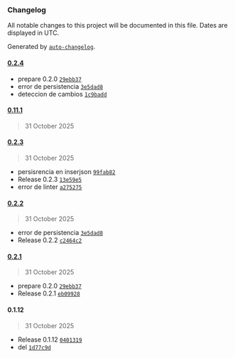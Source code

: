 ### Changelog

All notable changes to this project will be documented in this file. Dates are displayed in UTC.

Generated by [`auto-changelog`](https://github.com/CookPete/auto-changelog).

#### [0.2.4](https://github.com/petersonsenadevs/json-vault-node-n8n/compare/0.11.1...0.2.4)

- prepare 0.2.0 [`29ebb37`](https://github.com/petersonsenadevs/json-vault-node-n8n/commit/29ebb379ac94b04989365998ccea07b257e2ac24)
- error de persistencia [`3e5dad8`](https://github.com/petersonsenadevs/json-vault-node-n8n/commit/3e5dad8e06c63ba0905428b1e937a8d4c2e82d7e)
- deteccion de cambios [`1c9badd`](https://github.com/petersonsenadevs/json-vault-node-n8n/commit/1c9badd183589706ed267a60a6e40793a444c666)

#### [0.11.1](https://github.com/petersonsenadevs/json-vault-node-n8n/compare/0.2.3...0.11.1)

> 31 October 2025

#### [0.2.3](https://github.com/petersonsenadevs/json-vault-node-n8n/compare/0.2.2...0.2.3)

> 31 October 2025

- persisrencia en inserjson [`99fab82`](https://github.com/petersonsenadevs/json-vault-node-n8n/commit/99fab826850cc0c0f25aef2a621dc7cb7b785694)
- Release 0.2.3 [`13e59e5`](https://github.com/petersonsenadevs/json-vault-node-n8n/commit/13e59e5d0d8916cc4586844f47c25a45b4dc6f0a)
- error de linter [`a275275`](https://github.com/petersonsenadevs/json-vault-node-n8n/commit/a275275fe9273446999c7078162be4895fca2942)

#### [0.2.2](https://github.com/petersonsenadevs/json-vault-node-n8n/compare/0.2.1...0.2.2)

> 31 October 2025

- error de persistencia [`3e5dad8`](https://github.com/petersonsenadevs/json-vault-node-n8n/commit/3e5dad8e06c63ba0905428b1e937a8d4c2e82d7e)
- Release 0.2.2 [`c2464c2`](https://github.com/petersonsenadevs/json-vault-node-n8n/commit/c2464c24b5b422e4c1bf0381a4469065bf53f798)

#### [0.2.1](https://github.com/petersonsenadevs/json-vault-node-n8n/compare/0.1.12...0.2.1)

> 31 October 2025

- prepare 0.2.0 [`29ebb37`](https://github.com/petersonsenadevs/json-vault-node-n8n/commit/29ebb379ac94b04989365998ccea07b257e2ac24)
- Release 0.2.1 [`eb09928`](https://github.com/petersonsenadevs/json-vault-node-n8n/commit/eb099282f96b88c687b796ac94e4401da7cdcd94)

#### 0.1.12

> 31 October 2025

- Release 0.1.12 [`0401319`](https://github.com/petersonsenadevs/json-vault-node-n8n/commit/04013199072c56a162914c3ee74f3a2a5aab849b)
- del [`1d77c9d`](https://github.com/petersonsenadevs/json-vault-node-n8n/commit/1d77c9deb65a77ed143ba8bc726598cab20ff840)
